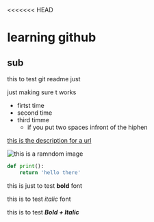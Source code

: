 <<<<<<< HEAD
# learning github
## sub
this to test git readme just

just making sure t works

- firtst time
- second time
- third timme
  - if you put two spaces infront of the hiphen


[this is the description for a url](http://www.github.com)

![this is a ramndom image ](https://picsum.photos/200/200)

``` python
def print():
    return 'hello there'

```

this is just to test **bold** font

this is to test *italic* font

this is to test ***Bold + Italic***

